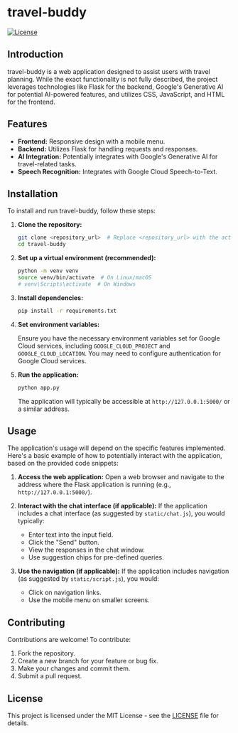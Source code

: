 # travel-buddy

[![License](https://img.shields.io/badge/License-MIT-blue.svg)](LICENSE)

## Introduction

travel-buddy is a web application designed to assist users with travel planning. While the exact functionality is not fully described, the project leverages technologies like Flask for the backend, Google's Generative AI for potential AI-powered features, and utilizes CSS, JavaScript, and HTML for the frontend.

## Features

*   **Frontend:** Responsive design with a mobile menu.
*   **Backend:** Utilizes Flask for handling requests and responses.
*   **AI Integration:** Potentially integrates with Google's Generative AI for travel-related tasks.
*   **Speech Recognition:** Integrates with Google Cloud Speech-to-Text.

## Installation

To install and run travel-buddy, follow these steps:

1.  **Clone the repository:**

    ```bash
    git clone <repository_url>  # Replace <repository_url> with the actual URL
    cd travel-buddy
    ```

2.  **Set up a virtual environment (recommended):**

    ```bash
    python -m venv venv
    source venv/bin/activate  # On Linux/macOS
    # venv\Scripts\activate  # On Windows
    ```

3.  **Install dependencies:**

    ```bash
    pip install -r requirements.txt
    ```

4.  **Set environment variables:**

    Ensure you have the necessary environment variables set for Google Cloud services, including `GOOGLE_CLOUD_PROJECT` and `GOOGLE_CLOUD_LOCATION`.  You may need to configure authentication for Google Cloud services.

5.  **Run the application:**

    ```bash
    python app.py
    ```

    The application will typically be accessible at `http://127.0.0.1:5000/` or a similar address.

## Usage

The application's usage will depend on the specific features implemented.  Here's a basic example of how to potentially interact with the application, based on the provided code snippets:

1.  **Access the web application:** Open a web browser and navigate to the address where the Flask application is running (e.g., `http://127.0.0.1:5000/`).

2.  **Interact with the chat interface (if applicable):**  If the application includes a chat interface (as suggested by `static/chat.js`), you would typically:
    *   Enter text into the input field.
    *   Click the "Send" button.
    *   View the responses in the chat window.
    *   Use suggestion chips for pre-defined queries.

3.  **Use the navigation (if applicable):**  If the application includes navigation (as suggested by `static/script.js`), you would:
    *   Click on navigation links.
    *   Use the mobile menu on smaller screens.

## Contributing

Contributions are welcome!  To contribute:

1.  Fork the repository.
2.  Create a new branch for your feature or bug fix.
3.  Make your changes and commit them.
4.  Submit a pull request.

## License

This project is licensed under the MIT License - see the [LICENSE](LICENSE) file for details.